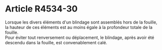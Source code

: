# Article R4534-30

  
Lorsque les divers éléments d'un blindage sont assemblés hors de la fouille, la hauteur de ces éléments est au moins égale à la profondeur totale de la fouille.   
Pour éviter tout renversement ou déplacement, le blindage, après avoir été descendu dans la fouille, est convenablement calé.